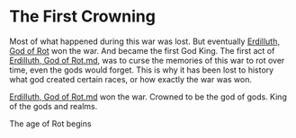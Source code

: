 # The First Crowning

Most of what happened during this war was lost. But eventually [Erdilluth, God of Rot](../../Gods/Fallen%20Gods/Erdilluth,%20God%20of%20Rot.md) won the war. And became the first God King. The first act of [Erdilluth, God of Rot.md](../../Gods/Fallen%20Gods/Erdilluth,%20God%20of%20Rot.md), was to curse the memories of this war to rot over time, even the gods would forget. This is why it has been lost to history what god created certain races, or how exactly the war was won.

[Erdilluth, God of Rot.md](../../Gods/Fallen%20Gods/Erdilluth,%20God%20of%20Rot.md) won the war. Crowned to be the god of gods. King of the gods and realms.

The age of Rot begins